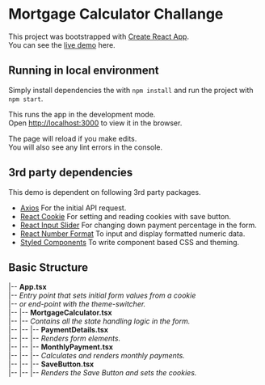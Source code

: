 # Mortgage Calculator Challange

This project was bootstrapped with [Create React App](https://github.com/facebook/create-react-app).\
You can see the [live demo](https://ebuyuran.github.io/mortgage-calculator/) here.

## Running in local environment

Simply install dependencies the with `npm install` and run the project with `npm start`.

This runs the app in the development mode.\
Open [http://localhost:3000](http://localhost:3000) to view it in the browser.

The page will reload if you make edits.\
You will also see any lint errors in the console.

## 3rd party dependencies

This demo is dependent on following 3rd party packages.

* [Axios](https://www.npmjs.com/package/axios)
For the initial API request.
* [React Cookie](https://www.npmjs.com/package/react-cookie)
For setting and reading cookies with save button.
* [React Input Slider](https://www.npmjs.com/package/react-input-slider)
For changing down payment percentage in the form.
* [React Number Format](https://www.npmjs.com/package/react-number-format)
To input and display formatted numeric data.
* [Styled Components](https://styled-components.com/)
To write component based CSS and theming.

## Basic Structure

|-- __App.tsx__\
|-- _Entry point that sets initial form values from a cookie_\
|-- _or end-point with the theme-switcher._\
|-- |-- __MortgageCalculator.tsx__\
|-- |-- _Contains all the state handling logic in the form._\
|-- |-- |-- __PaymentDetails.tsx__\
|-- |-- |-- _Renders form elements._\
|-- |-- |-- __MonthlyPayment.tsx__\
|-- |-- |-- _Calculates and renders monthly payments._\
|-- |-- |-- __SaveButton.tsx__\
|-- |-- |-- _Renders the Save Button and sets the cookies._
